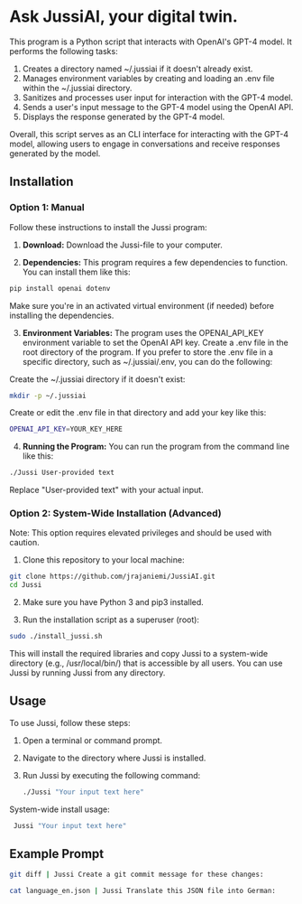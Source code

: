 # Ask JussiAI, your digital twin.

This program is a Python script that interacts with OpenAI's GPT-4 model. It performs the following tasks:

1. Creates a directory named ~/.jussiai if it doesn't already exist.
2. Manages environment variables by creating and loading an .env file within the ~/.jussiai directory.
3. Sanitizes and processes user input for interaction with the GPT-4 model.
4. Sends a user's input message to the GPT-4 model using the OpenAI API.
5. Displays the response generated by the GPT-4 model.

Overall, this script serves as an CLI interface for interacting with the GPT-4 model, allowing users to engage in conversations and receive responses generated by the model.

## Installation

### Option 1: Manual

Follow these instructions to install the Jussi program:

1. **Download:** Download the Jussi-file to your computer.

2. **Dependencies:** This program requires a few dependencies to function. You can install them like this:

  ```bash
  pip install openai dotenv
  ```

  Make sure you're in an activated virtual environment (if needed) before
  installing the dependencies.

3. **Environment Variables:**  The program uses the OPENAI_API_KEY
  environment variable to set the OpenAI API key. Create a .env file in the root
  directory of the program. If you prefer to store the .env file in a specific
  directory, such as ~/.jussiai/.env, you can do the following:

  Create the ~/.jussiai directory if it doesn't exist:

  ```bash
  mkdir -p ~/.jussiai
  ```

  Create or edit the .env file in that directory and add your key like this:

  ```bash
  OPENAI_API_KEY=YOUR_KEY_HERE
  ```

4. **Running the Program:** You can run the program from the command line like this:

  ```bash
  ./Jussi User-provided text
  ```

  Replace "User-provided text" with your actual input.

### Option 2: System-Wide Installation (Advanced) 

Note: This option requires elevated privileges and should be used with caution.

1. Clone this repository to your local machine:

  ```bash
  git clone https://github.com/jrajaniemi/JussiAI.git
  cd Jussi
  ```
  
2. Make sure you have Python 3 and pip3 installed.

3. Run the installation script as a superuser (root):

  ```bash
  sudo ./install_jussi.sh
  ```

  This will install the required libraries and copy Jussi to a system-wide directory (e.g., /usr/local/bin/) that is accessible by all users. You can use Jussi by running Jussi from any directory.

## Usage

To use Jussi, follow these steps:

1. Open a terminal or command prompt.
2. Navigate to the directory where Jussi is installed.
3. Run Jussi by executing the following command:

   ```bash
   ./Jussi "Your input text here"
   ```

  System-wide install usage:
  
  ```bash
   Jussi "Your input text here"
   ```

## Example Prompt

  ```bash
  git diff | Jussi Create a git commit message for these changes:
  ```
  
  ```bash
  cat language_en.json | Jussi Translate this JSON file into German:
  ```


